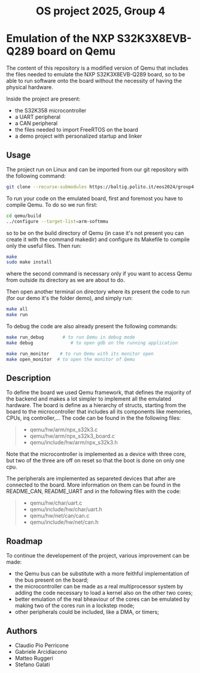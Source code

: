 <h1 align="center" style="border-bottom: none">
    <div>
    OS project 2025, Group 4 
        </a>
        <br>
    </div>
</h1>


# Emulation of the NXP S32K3X8EVB-Q289 board on Qemu

The content of this repository is a modified version of Qemu that includes the files needed to emulate the NXP S32K3X8EVB-Q289 board, so to be able to run software onto the board without the necessity of having the physical hardware.  

Inside the project are present:
- the S32K358 microcontroller
- a UART peripheral
- a CAN peripheral
- the files needed to import FreeRTOS on the board
- a demo project with personalized startup and linker


## Usage

The project run on Linux and can be imported from our git repository with the following command:

```bash
git clone --recurse-submodules https://baltig.polito.it/eos2024/group4.git
```

To run your code on the emulated board, first and foremost you have to compile Qemu. To do so we run first:

```bash
cd qemu/build
../configure --target-list=arm-softmmu
```
so to be on the build directory of Qemu (in case it's not present you can create it with the command makedir) and configure its Makefile to compile only the useful files.
Then run:

```bash
make
sudo make install
```

where the second command is necessary only if you want to access Qemu from outside its directory as we are about to do.

Then open another terminal on directory where its present the code to run (for our demo it's the folder demo), and simply run:

```bash
make all
make run
```

To debug the code are also already present the following commands:

```bash
make run_debug       # to run Qemu in debug mode 
make debug              # to open gdb on the running application

make run_monitor    # to run Qemu with its monitor open
make open_monitor  # to open the monitor of Qemu
```

## Description

To define the board we used Qemu framework, that defines the majority of the backend and makes a lot simpler to implement all the emulated hardware. The board is define as a hierarchy of structs, starting from the board to the microcontroller that includes all its components like memories, CPUs, irq controller,...
The code can be found in the the following files:

> * qemu/hw/arm/npx_s32k3.c 
> * qemu/hw/arm/npx_s32k3_board.c 
> * qemu/include/hw/arm/npx_s32k3.h

Note that the microcontroller is implemented as a device with three core, but two of the three are off on reset so that the boot is done on only one cpu.

The peripherals are implemented as separeted devices that after are connected to the board. More information on them can be found in the README_CAN, README_UART and in the following files with the code:

> * qemu/hw/char/uart.c 
> * qemu/include/hw/char/uart.h
> * qemu/hw/net/can/can.c
> * qemu/include/hw/net/can.h

## Roadmap

To continue the developement of the project, various improvement can be made:
- the Qemu bus can be substitute with a more feithful implementation of the bus present on the board;
- the microcontroller can be made as a real multiprocessor system by adding the code necessary to load a kernel also on the other two cores;
- better emulation of the real bheaviour of the cores can be emulated by making two of the cores run in a lockstep mode;
- other peripherals could be included, like a DMA, or timers;

## Authors

- Claudio Pio Perricone
- Gabriele Arcidiacono
- Matteo Ruggeri
- Stefano Galati

